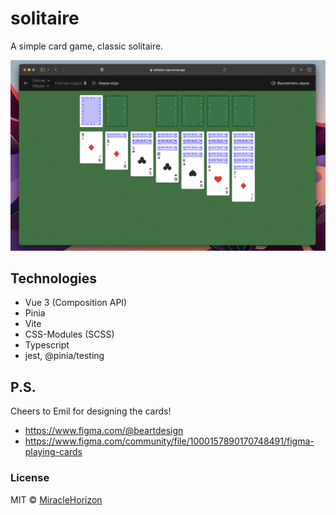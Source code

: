 # solitaire
A simple card game, classic solitaire.

[![Product Screen Shot][preview-screenshot]][project-github]

## Technologies
- Vue 3 (Composition API)
- Pinia
- Vite
- CSS-Modules (SCSS)
- Typescript
- jest, @pinia/testing

## P.S.

Cheers to Emil for designing the cards!
- https://www.figma.com/@beartdesign
- https://www.figma.com/community/file/1000157890170748491/figma-playing-cards

### License

MIT © [MiracleHorizon](https://github.com/MiracleHorizon)

[project-github]: https://github.com/MiracleHorizon/solitaire
[preview-screenshot]: public/preview-screenshot.png
